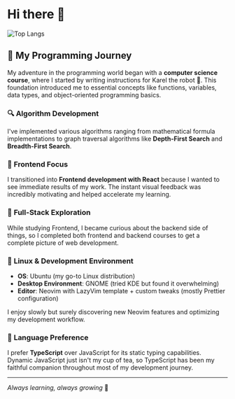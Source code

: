 # Hi there 👋

![Top Langs](https://github-readme-stats.vercel.app/api/top-langs/?username=Double-Bee-24&layout=compact)

## 🚀 My Programming Journey

My adventure in the programming world began with a **computer science course**, where I started by writing instructions for Karel the robot 🤖. This foundation introduced me to essential concepts like functions, variables, data types, and object-oriented programming basics.

### 🔍 **Algorithm Development**
I've implemented various algorithms ranging from mathematical formula implementations to graph traversal algorithms like **Depth-First Search** and **Breadth-First Search**.

### 🎨 **Frontend Focus**
I transitioned into **Frontend development with React** because I wanted to see immediate results of my work. The instant visual feedback was incredibly motivating and helped accelerate my learning.

### 🔧 **Full-Stack Exploration**
While studying Frontend, I became curious about the backend side of things, so I completed both frontend and backend courses to get a complete picture of web development.

### 🐧 **Linux & Development Environment**
- **OS**: Ubuntu (my go-to Linux distribution)
- **Desktop Environment**: GNOME (tried KDE but found it overwhelming)
- **Editor**: Neovim with LazyVim template + custom tweaks (mostly Prettier configuration)

I enjoy slowly but surely discovering new Neovim features and optimizing my development workflow.

### 📝 **Language Preference**
I prefer **TypeScript** over JavaScript for its static typing capabilities. Dynamic JavaScript just isn't my cup of tea, so TypeScript has been my faithful companion throughout most of my development journey.

---

*Always learning, always growing* 🌱
